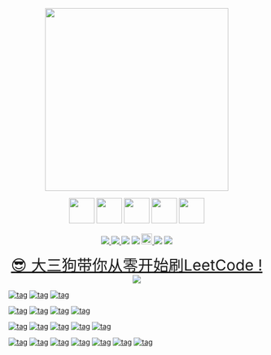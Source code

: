 <p align="center">
	<a href="https://algorithm.goog.tech/"><img src="https://algorithm.goog.tech/leetcode-googtech-logo.PNG" width="360"></a>

<p align="center">
   <img height="50px" src="https://cdn.svgporn.com/logos/gopher.svg">
   <img height="50px" src="https://cdn.svgporn.com/logos/python.svg">
   <img height="50px" src="https://cdn.svgporn.com/logos/java.svg">
   <img height="50px" src="https://cdn.svgporn.com/logos/c-plusplus.svg">
   <img height="50px" src="https://cdn.svgporn.com/logos/javascript.svg">
   </br>	
	
<!-- <img src="https://algorithm.goog.tech/wechat-GoogTech.png" width="360"> -->
   </br>
   <a href="https://www.codacy.com/manual/gentleman_0109/leetcode-googtech?utm_source=github.com&amp;utm_medium=referral&amp;utm_content=YUbuntu0109/leetcode-googtech&amp;utm_campaign=Badge_Grade">
        <img src="https://app.codacy.com/project/badge/Grade/4d3b1197a1ff458dab972933dcf0a857"/>
   </a>
   <a rel="travis-ci" href="https://travis-ci.com/github/GoogTech/leetcode-googtech">
	<img src="https://travis-ci.com/GoogTech/leetcode-googtech.svg?branch=master"></img>
   </a>
   <img src="https://img.shields.io/github/commit-activity/m/YUbuntu0109/leetcode-googtech?color=ff69b4"></img>
   <img src="https://img.shields.io/github/license/YUbuntu0109/leetcode-googtech.svg"></img>
   <a rel="license" href="http://creativecommons.org/licenses/by-nc-sa/4.0/">
       <img alt="知识共享许可协议" style="border-width:0" height="21" src="https://i.creativecommons.org/l/by-nc-sa/4.0/88x31.png"/>
   </a>
   <img src="https://img.shields.io/github/repo-size/YUbuntu0109/leetcode-googtech"></img>
   <img src="https://img.shields.io/github/stars/YUbuntu0109/leetcode-googtech.svg"></img>
</p>


<p align="center">
    <a style="font-size:30px" href="https://space.bilibili.com/364361791/channel/detail?cid=141283">
        😎 大三狗带你从零开始刷LeetCode !
        <img src="https://algorithm.goog.tech/cover-of-leetcode-vlog.png">
    </a>
</p>


[![tag](https://img.shields.io/badge/-数组-red?style=for-the-badge&logo=LeetCode&logoColor=white)](https://algorithm.show/)
[![tag](https://img.shields.io/badge/-字符串-yellow?style=for-the-badge&logo=LeetCode&logoColor=white)](https://algorithm.show/)
[![tag](https://img.shields.io/badge/-递归-blue?style=for-the-badge&logo=LeetCode&logoColor=white)](https://algorithm.show/)

[![tag](https://img.shields.io/badge/-栈-green?style=for-the-badge&logo=LeetCode&logoColor=white)](https://algorithm.show/)
[![tag](https://img.shields.io/badge/-链表-pink?style=for-the-badge&logo=LeetCode&logoColor=white)](https://algorithm.show/)
[![tag](https://img.shields.io/badge/-哈希表-brown?style=for-the-badge&logo=LeetCode&logoColor=white)](https://algorithm.show/)
[![tag](https://img.shields.io/badge/-贪心算法-purple?style=for-the-badge&logo=LeetCode&logoColor=white)](https://algorithm.show/)

[![tag](https://img.shields.io/badge/-双指针法-orange?style=for-the-badge&logo=LeetCode&logoColor=white)](https://algorithm.show/)
[![tag](https://img.shields.io/badge/-树-cyan?style=for-the-badge&logo=LeetCode&logoColor=white)](https://algorithm.show/)
[![tag](https://img.shields.io/badge/-图与搜索-gray?style=for-the-badge&logo=LeetCode&logoColor=white)](https://algorithm.show/)
[![tag](https://img.shields.io/badge/-二分查找-red?style=for-the-badge&logo=LeetCode&logoColor=white)](https://algorithm.show/)
[![tag](https://img.shields.io/badge/-二进制运算-yellow?style=for-the-badge&logo=LeetCode&logoColor=white)](https://algorithm.show/)

[![tag](https://img.shields.io/badge/-数与位-blue?style=for-the-badge&logo=LeetCode&logoColor=white)](https://algorithm.show/)
[![tag](https://img.shields.io/badge/-动态规划-green?style=for-the-badge&logo=LeetCode&logoColor=white)](https://algorithm.show/)
[![tag](https://img.shields.io/badge/-队列-pink?style=for-the-badge&logo=LeetCode&logoColor=white)](https://algorithm.show/)
[![tag](https://img.shields.io/badge/-堆-brown?style=for-the-badge&logo=LeetCode&logoColor=white)](https://algorithm.show/)
[![tag](https://img.shields.io/badge/-排序算法-purple?style=for-the-badge&logo=LeetCode&logoColor=white)](https://algorithm.show/)
[![tag](https://img.shields.io/badge/-深度优先搜索-orange?style=for-the-badge&logo=LeetCode&logoColor=white)](https://algorithm.show/)
[![tag](https://img.shields.io/badge/-广度优先搜索-cyan?style=for-the-badge&logo=LeetCode&logoColor=white)](https://algorithm.show/)


<!-- How To Use Gitalk : https://www.cnblogs.com/snowdreams1006/p/10662585.html -->
<link rel="stylesheet" href="https://cdn.jsdelivr.net/npm/gitalk@1/dist/gitalk.css">
<script src="https://cdn.jsdelivr.net/npm/gitalk@1/dist/gitalk.min.js"></script>
<div id="gitalk-container"></div>
<script>
const gitalk = new Gitalk({
  clientID: '7b81f4981d72316f2823',
  clientSecret: '1cbc5a2846555c27b6f22f47ee47f5715aec87e3',
  repo: 'leetcode-googtech',
  owner: 'YUbuntu0109',
  admin: ['YUbuntu0109'],
  id: location.pathname,      
  distractionFreeMode: false  
});

gitalk.render('gitalk-container');
</script>
